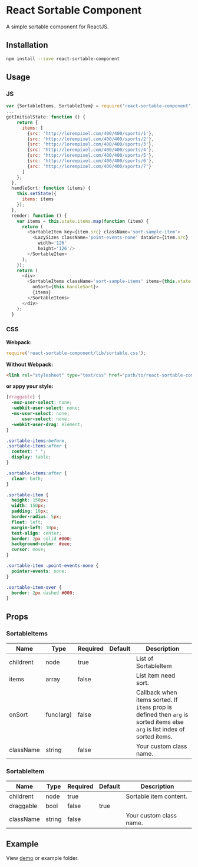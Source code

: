 # React Sortable Component

A simple sortable component for ReactJS.

## Installation

```bash
npm install --save react-sortable-component
```

## Usage

### JS

```js
var {SortableItems, SortableItem} = require('react-sortable-component');
...
getInitialState: function () {
    return {
      items: [
        {src: 'http://lorempixel.com/400/400/sports/1'},
        {src: 'http://lorempixel.com/400/400/sports/2'},
        {src: 'http://lorempixel.com/400/400/sports/3'},
        {src: 'http://lorempixel.com/400/400/sports/4'},
        {src: 'http://lorempixel.com/400/400/sports/5'},
        {src: 'http://lorempixel.com/400/400/sports/6'},
        {src: 'http://lorempixel.com/400/400/sports/7'}
      ]
    };
  },
  handleSort: function (items) {
    this.setState({
      items: items
    });
  },
  render: function () {
    var items = this.state.items.map(function (item) {
      return (
        <SortableItem key={item.src} className='sort-sample-item'>
          <LazySizes className='point-events-none' dataSrc={item.src}
            width='126'
            height='126'/>
        </SortableItem>
      );
    });
    return (
      <div>
        <SortableItems className='sort-sample-items' items={this.state.items}
          onSort={this.handleSort}>
          {items}
        </SortableItems>
      </div>
    );
  }

```

### CSS

**Webpack:**

```js
require('react-sortable-component/lib/sortable.css');
```

**Without Webpack:**

```html
<link rel="stylesheet" type="text/css" href="path/to/react-sortable-component/lib/sortable.css">
```

**or appy your style:**

```css
[draggable] {
  -moz-user-select: none;
  -webkit-user-select: none;
  -ms-user-select: none;
      user-select: none;
  -webkit-user-drag: element;
}

.sortable-items:before,
.sortable-items:after {
  content: " ";
  display: table;
}

.sortable-items:after {
  clear: both;
}

.sortable-item {
  height: 150px;
  width: 150px;
  padding: 10px;
  border-radius: 5px;
  float: left;
  margin-left: 10px;
  text-align: center;
  border: 2px solid #000;
  background-color: #eee;
  cursor: move;
}

.sortable-item .point-events-none {
  pointer-events: none;
}

.sortable-item-over {
  border: 2px dashed #000;
}
```

## Props

### SortableItems

| Name | Type | Required | Default | Description |
|------|------|----------|---------|-------------|
| childrent | node | true | | List of SortableItem |
| items | array | false | | List item need sort. |
| onSort | func(arg) | false | | Callback when items sorted. If `items` prop is defined then `arg` is sorted items else `arg` is list index of sorted items. |
| className | string | false | | Your custom class name. |

### SortableItem

| Name | Type | Required | Default | Description |
|------|------|----------|---------|-------------|
| childrent | node | true | | Sortable item content. |
| draggable | bool | false | true | |
| className | string | false | | Your custom class name. |

## Example

View [demo](http://vn38minhtran.github.io/react-sortable-component) or example folder.